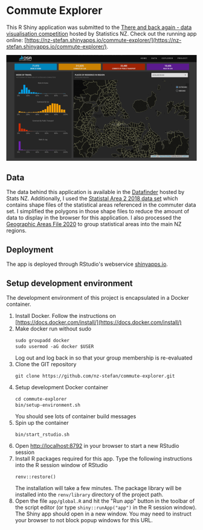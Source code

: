# Commute Explorer

This R Shiny application was submitted to the [There and back again - data visualisation competition](https://www.stats.govt.nz/2018-census/there-and-back-again-data-visualisation-competition/) hosted by Statistics NZ. Check out the running app online: [https://nz-stefan.shinyapps.io/commute-explorer/](https://nz-stefan.shinyapps.io/commute-explorer/).

![screenshot.png](https://github.com/nz-stefan/commute-explorer/blob/master/screenshot.png)

## Data

The data behind this application is available in the [Datafinder](https://datafinder.stats.govt.nz/data/category/census/2018/commuter-view/?_ga=2.143880757.1699143700.1594461462-854170190.1593163189) hosted by Stats NZ. Additionally, I used the [Statistal Area 2 2018 data set](https://datafinder.stats.govt.nz/layer/92212-statistical-area-2-2018-generalised/) which contains shape files of the statistical areas referenced in the commuter data set. I simplified the polygons in those shape files to reduce the amount of data to display in the browser for this application. I also processed the [Geographic Areas File 2020](https://datafinder.stats.govt.nz/table/104285-geographic-areas-file-2020/) to group statistical areas into the main NZ regions.


## Deployment

The app is deployed through RStudio's webservice [shinyapps.io](https://nz-stefan.shinyapps.io/commute-explorer/).


## Setup development environment

The development environment of this project is encapsulated in a Docker container.

1. Install Docker. Follow the instructions on [https://docs.docker.com/install/](https://docs.docker.com/install/)
2. Make docker run without sudo
    ```
    sudo groupadd docker
    sudo usermod -aG docker $USER
    ```
    Log out and log back in so that your group membership is re-evaluated
3. Clone the GIT repository
    ```
    git clone https://github.com/nz-stefan/commute-explorer.git
    ```
4. Setup development Docker container
    ```
    cd commute-explorer
    bin/setup-environment.sh
    ```
    You should see lots of container build messages
5. Spin up the container
    ```
    bin/start_rstudio.sh
    ```
6. Open [http://localhost:8792](http://localhost:8792) in your browser to start a new RStudio session
7. Install R packages required for this app. Type the following instructions into the R session window of RStudio
    ```
    renv::restore()
    ```
    The installation will take a few minutes. The package library will be installed into the `renv/library` directory of the project path.
8. Open the file `app/global.R` and hit the "Run app" button in the toolbar of the script editor (or type `shiny::runApp("app")` in the R session window). The Shiny app should open in a new window. You may need to instruct your browser to not block popup windows for this URL.

